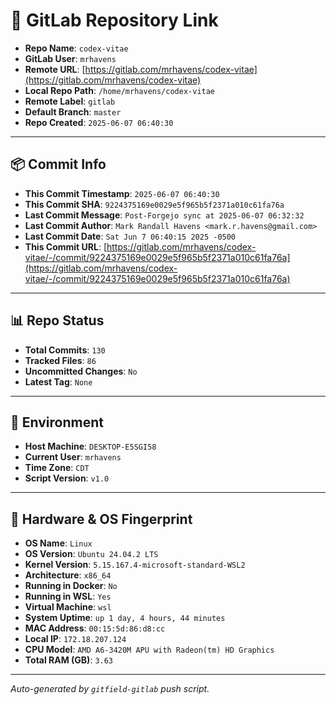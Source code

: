 # 🔗 GitLab Repository Link

- **Repo Name**: `codex-vitae`
- **GitLab User**: `mrhavens`
- **Remote URL**: [https://gitlab.com/mrhavens/codex-vitae](https://gitlab.com/mrhavens/codex-vitae)
- **Local Repo Path**: `/home/mrhavens/codex-vitae`
- **Remote Label**: `gitlab`
- **Default Branch**: `master`
- **Repo Created**: `2025-06-07 06:40:30`

---

## 📦 Commit Info

- **This Commit Timestamp**: `2025-06-07 06:40:30`
- **This Commit SHA**: `9224375169e0029e5f965b5f2371a010c61fa76a`
- **Last Commit Message**: `Post-Forgejo sync at 2025-06-07 06:32:32`
- **Last Commit Author**: `Mark Randall Havens <mark.r.havens@gmail.com>`
- **Last Commit Date**: `Sat Jun 7 06:40:15 2025 -0500`
- **This Commit URL**: [https://gitlab.com/mrhavens/codex-vitae/-/commit/9224375169e0029e5f965b5f2371a010c61fa76a](https://gitlab.com/mrhavens/codex-vitae/-/commit/9224375169e0029e5f965b5f2371a010c61fa76a)

---

## 📊 Repo Status

- **Total Commits**: `130`
- **Tracked Files**: `86`
- **Uncommitted Changes**: `No`
- **Latest Tag**: `None`

---

## 🧽 Environment

- **Host Machine**: `DESKTOP-E5SGI58`
- **Current User**: `mrhavens`
- **Time Zone**: `CDT`
- **Script Version**: `v1.0`

---

## 🧬 Hardware & OS Fingerprint

- **OS Name**: `Linux`
- **OS Version**: `Ubuntu 24.04.2 LTS`
- **Kernel Version**: `5.15.167.4-microsoft-standard-WSL2`
- **Architecture**: `x86_64`
- **Running in Docker**: `No`
- **Running in WSL**: `Yes`
- **Virtual Machine**: `wsl`
- **System Uptime**: `up 1 day, 4 hours, 44 minutes`
- **MAC Address**: `00:15:5d:86:d8:cc`
- **Local IP**: `172.18.207.124`
- **CPU Model**: `AMD A6-3420M APU with Radeon(tm) HD Graphics`
- **Total RAM (GB)**: `3.63`

---

_Auto-generated by `gitfield-gitlab` push script._
